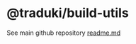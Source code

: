 # @traduki/build-utils

See main github repository [readme.md](https://github.com/havelaer/traduki)
